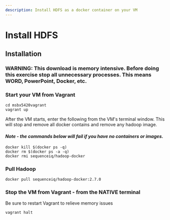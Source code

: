 ```yaml
---
description: Install HDFS as a docker container on your VM
---
```


# Install HDFS

## Installation

### WARNING:  This download is memory intensive.  Before doing this exercise stop all unnecessary processes.  This means WORD, PowerPoint, Docker, etc.

### Start your VM from Vagrant

```text
cd msbx5420vagrant
vagrant up
```

After the VM starts, enter the following from the VM's terminal window.  This will stop and remove all docker contains and remove any hadoop image.

#### _**Note - the commands below will fail if you have no containers or images.**_

```text
docker kill $(docker ps -q)
docker rm $(docker ps -a -q)
docker rmi sequenceiq/hadoop-docker
```

### Pull Hadoop <a id="pull-and-run-hadoop"></a>

```text
docker pull sequenceiq/hadoop-docker:2.7.0
```

### Stop the VM from Vagrant - from the NATIVE terminal <a id="stop-the-vm-from-vagrant-from-the-native-terminal"></a>

Be sure to restart Vagrant to relieve memory issues

```text
vagrant halt
```

